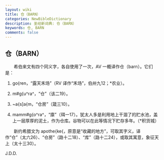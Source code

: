 ```yaml
---
layout: wiki
title: 仓（BARN）
categories: NewBibleDictionary
description: 圣经新词典: 仓（BARN）
keywords: 仓, BARN
comments: false
---
```


## 仓（BARN）

　　希伯来文有四个同义字，各自使用了一次，AV 一概译作仓（barn）。它们是：

1. go{ren，“露天禾场”（RV 译作“禾场”，伯卅九12；*农业）。

2. m#g{u^ra^，“仓”（该二19）。

3. ~a{s]a{m，“仓房”（箴三10）。

4. mamm#g{o^ra^，“廪”（珥一17）。犹太人多是利用地上干涸了的贮水池，盖上一层厚厚的泥土，作为仓库。谷物可以在此等情况下贮存多年。（*积货城）

　　新约希腊文为 apothe{ke{，原意是“收藏的地方”，可取其字义，译作“仓”（太六26）、“仓房”（路十二18）、“库”（路十二24），或取其寓意，象征天上（太十三30）。

J.D.D.






